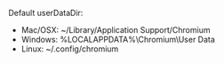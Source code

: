 Default userDataDir:

- Mac/OSX: ~/Library/Application Support/Chromium
- Windows: %LOCALAPPDATA%\Chromium\User Data
- Linux: ~/.config/chromium
